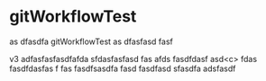 # gitWorkflowTest

as dfasdfa
gitWorkflowTest
as dfasfasd fasf

v3 adfasfasfasdfafda sfdasfasfasd fas
afds fasdfdasf asd<c<xzcxzcsadcf argfa>>
fdas fasdfdasfas f
fas fasdfsasdfa
fasd fasdfasd
sfasdfa
adsfasdf
